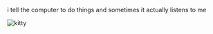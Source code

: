 i tell the computer to do things and sometimes it actually listens to me
<!--START_SECTION:update_image-->
<img src=https://raw.githubusercontent.com/sneakykestrel/sneakykestrel/main/.github/images/incomprehensible.png height="" width="" align=left alt=kitty />
<!--END_SECTION:update_image-->

